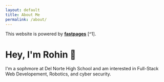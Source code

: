 ```yaml
---
layout: default
title: About Me
permalink: /about/
---
```


This website is powered by **[fastpages](https://github.com/fastai/fastpages)** [^1].

# Hey, I'm Rohin 👋

I'm a sophmore at Del Norte High School and am interested in Full-Stack Web Developement, Robotics, and cyber security. 
